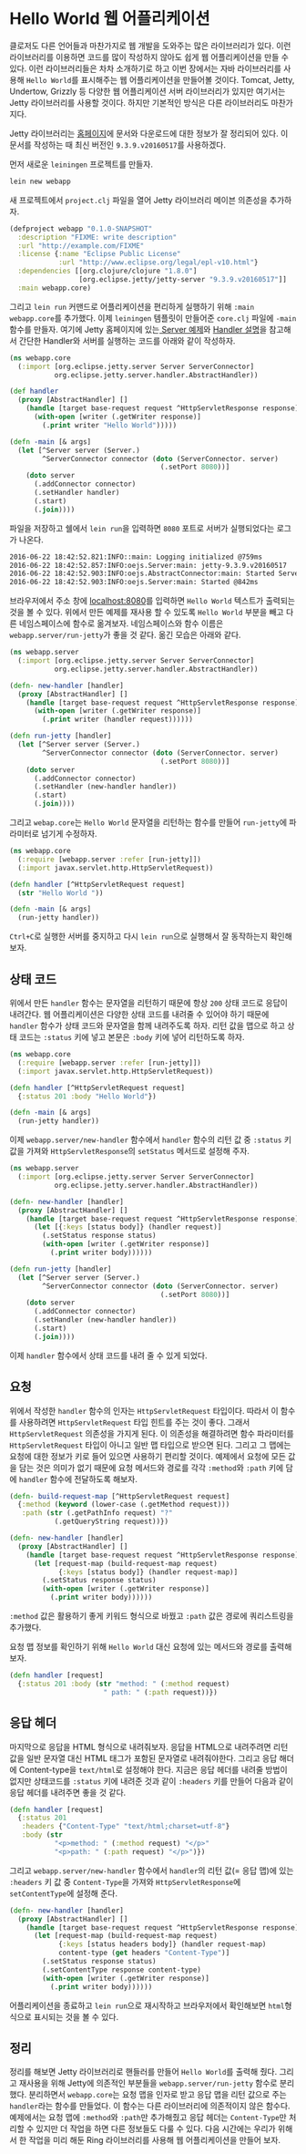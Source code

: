 # Hello World 웹 어플리케이션

클로저도 다른 언어들과 마찬가지로 웹 개발을 도와주는 많은 라이브러리가 있다. 이런 라이브러리를 이용하면 코드를 많이 작성하지 않아도 쉽게 웹 어플리케이션을 만들 수 있다. 이런 라이브러리들은 차차 소개하기로 하고 이번 장에서는 자바 라이브러리를 사용해 `Hello World`를 표시해주는 웹 어플리케이션을 만들어볼 것이다. Tomcat, Jetty, Undertow, Grizzly 등 다양한 웹 어플리케이션 서버 라이브러리가 있지만 여기서는 Jetty 라이브러리를 사용할 것이다. 하지만 기본적인 방식은 다른 라이브러리도 마찬가지다.

Jetty 라이브러리는 [홈페이지](http://www.eclipse.org/jetty/)에 문서와 다운로드에 대한 정보가 잘 정리되어 있다. 이 문서를 작성하는 때 최신 버전인 `9.3.9.v20160517`를 사용하겠다. 

먼저 새로운 `leiningen` 프로젝트를 만들자.

```bash
lein new webapp
```

새 프로젝트에서 `project.clj` 파일을 열어 Jetty 라이브러리 메이븐 의존성을 추가하자.

```clojure
(defproject webapp "0.1.0-SNAPSHOT"
  :description "FIXME: write description"
  :url "http://example.com/FIXME"
  :license {:name "Eclipse Public License"
            :url "http://www.eclipse.org/legal/epl-v10.html"}
  :dependencies [[org.clojure/clojure "1.8.0"]
                 [org.eclipse.jetty/jetty-server "9.3.9.v20160517"]]
  :main webapp.core)
```

그리고 `lein run` 커맨드로 어플리케이션을 편리하게 실행하기 위해 `:main webapp.core`를 추가했다.
이제 `leiningen` 템플릿이 만들어준 `core.clj` 파일에 `-main` 함수를 만들자.
여기에 Jetty 홈페이지에 있는[ Server 예제](http://www.eclipse.org/jetty/documentation/9.3.9.v20160517/quick-start-configure.html#_jetty_ioc_xml_format)와 [Handler 설명](http://www.eclipse.org/jetty/documentation/9.3.9.v20160517/jetty-handlers.html#handler-api)을 참고해서 간단한 Handler와 서버를 실행하는 코드를 아래와 같이 작성하자.

```clojure
(ns webapp.core
  (:import [org.eclipse.jetty.server Server ServerConnector]
           org.eclipse.jetty.server.handler.AbstractHandler))

(def handler
  (proxy [AbstractHandler] []
    (handle [target base-request request ^HttpServletResponse response]
      (with-open [writer (.getWriter response)]
        (.print writer "Hello World")))))

(defn -main [& args]
  (let [^Server server (Server.)
        ^ServerConnector connector (doto (ServerConnector. server)
                                     (.setPort 8080))]
    (doto server
      (.addConnector connector)
      (.setHandler handler)
      (.start)
      (.join))))
```

파일을 저장하고 쉘에서 `lein run`을 입력하면 `8080` 포트로 서버가 실행되었다는 로그가 나온다.

```bash
2016-06-22 18:42:52.821:INFO::main: Logging initialized @759ms
2016-06-22 18:42:52.857:INFO:oejs.Server:main: jetty-9.3.9.v20160517
2016-06-22 18:42:52.903:INFO:oejs.AbstractConnector:main: Started ServerConnector@f68f0dc{HTTP/1.1,[http/1.1]}{0.0.0.0:8080}
2016-06-22 18:42:52.903:INFO:oejs.Server:main: Started @842ms
```

브라우저에서 주소 창에 [localhost:8080](http://localhost:8080)를 입력하면 `Hello World` 텍스트가 출력되는 것을 볼 수 있다.
위에서 만든 예제를 재사용 할 수 있도록 `Hello World` 부분을 빼고 다른 네임스페이스에 함수로 옮겨보자. 
네임스페이스와 함수 이름은 `webapp.server/run-jetty`가 좋을 것 같다. 옮긴 모습은 아래와 같다.

```clojure
(ns webapp.server
  (:import [org.eclipse.jetty.server Server ServerConnector]
           org.eclipse.jetty.server.handler.AbstractHandler))

(defn- new-handler [handler]
  (proxy [AbstractHandler] []
    (handle [target base-request request ^HttpServletResponse response]
      (with-open [writer (.getWriter response)]
        (.print writer (handler request))))))

(defn run-jetty [handler]
  (let [^Server server (Server.)
        ^ServerConnector connector (doto (ServerConnector. server)
                                     (.setPort 8080))]
    (doto server
      (.addConnector connector)
      (.setHandler (new-handler handler))
      (.start)
      (.join))))
```

그리고 `webap.core`는 `Hello World` 문자열을 리턴하는 함수를 만들어 `run-jetty`에 파라미터로 넘기게 수정하자.

```clojure
(ns webapp.core
  (:require [webapp.server :refer [run-jetty]])
  (:import javax.servlet.http.HttpServletRequest))

(defn handler [^HttpServletRequest request]
  (str "Hello World "))

(defn -main [& args]
  (run-jetty handler))
```

`Ctrl+C`로 실행한 서버를 중지하고 다시 `lein run`으로 실행해서 잘 동작하는지 확인해보자.

## 상태 코드

위에서 만든 `handler` 함수는 문자열을 리턴하기 때문에 항상 `200` 상태 코드로 응답이 내려간다. 웹 어플리케이션은 다양한 상태 코드를 내려줄 수 있어야 하기 때문에 `handler` 함수가 상태 코드와 문자열을 함께 내려주도록 하자. 리턴 값을 맵으로 하고 상태 코드는 `:status` 키에 넣고 본문은 `:body` 키에 넣어 리턴하도록 하자.

```clojure
(ns webapp.core
  (:require [webapp.server :refer [run-jetty]])
  (:import javax.servlet.http.HttpServletRequest))

(defn handler [^HttpServletRequest request]
  {:status 201 :body "Hello World"})

(defn -main [& args]
  (run-jetty handler))
```

이제 `webapp.server/new-handler` 함수에서 `handler` 함수의 리턴 값 중 `:status` 키 값을 가져와 `HttpServletResponse`의 `setStatus` 메서드로 설정해 주자.

```clojure
(ns webapp.server
  (:import [org.eclipse.jetty.server Server ServerConnector]
           org.eclipse.jetty.server.handler.AbstractHandler))

(defn- new-handler [handler]
  (proxy [AbstractHandler] []
    (handle [target base-request request ^HttpServletResponse response]
      (let [{:keys [status body]} (handler request)]
        (.setStatus response status)
        (with-open [writer (.getWriter response)]
          (.print writer body))))))

(defn run-jetty [handler]
  (let [^Server server (Server.)
        ^ServerConnector connector (doto (ServerConnector. server)
                                     (.setPort 8080))]
    (doto server
      (.addConnector connector)
      (.setHandler (new-handler handler))
      (.start)
      (.join))))
```

이제 `handler` 함수에서 상태 코드를 내려 줄 수 있게 되었다.

## 요청

위에서 작성한 `handler` 함수의 인자는 `HttpServletRequest` 타입이다. 따라서 이 함수를 사용하려면 `HttpServletRequest` 타입 힌트를 주는 것이 좋다. 그래서 `HttpServletRequest` 의존성을 가지게 된다. 이 의존성을 해결하려면 함수 파라미터를 `HttpServletRequest` 타입이 아니고 일반 맵 타입으로 받으면 된다. 그리고 그 맵에는 요청에 대한 정보가 키로 들어 있으면 사용하기 편리할 것이다. 예제에서 요청에 모든 값을 담는 것은 의미가 없기 때문에 요청 메서드와 경로를 각각 `:method`와 `:path` 키에 담에 `handler` 함수에 전달하도록 해보자. 

```clojure
(defn- build-request-map [^HttpServletRequest request]
  {:method (keyword (lower-case (.getMethod request)))
   :path (str (.getPathInfo request) "?"
           (.getQueryString request))})

(defn- new-handler [handler]
  (proxy [AbstractHandler] []
    (handle [target base-request request ^HttpServletResponse response]
      (let [request-map (build-request-map request)
            {:keys [status body]} (handler request-map)]
        (.setStatus response status)
        (with-open [writer (.getWriter response)]
          (.print writer body))))))
```

`:method` 값은 활용하기 좋게 키워드 형식으로 바꿨고 `:path` 값은 경로에 쿼리스트링을 추가했다.

요청 맵 정보를 확인하기 위해 `Hello World` 대신 요청에 있는 메서드와 경로를 출력해보자.

```clojure
(defn handler [request]
  {:status 201 :body (str "method: " (:method request)
                       " path: " (:path request))})
```

## 응답 헤더

마지막으로 응답을 HTML 형식으로 내려줘보자. 응답을 HTML으로 내려주려면 리턴 값을 일반 문자열 대신 HTML 태그가 포함된 문자열로 내려줘야한다. 그리고 응답 해더에 Content-type을 `text/html`로 설정해야 한다. 지금은 응답 헤더를 내려줄 방법이 없지만 상태코드를 `:status` 키에 내려준 것과 같이 `:headers` 키를 만들어 다음과 같이 응답 헤더를 내려주면 좋을 것 같다.

```clojure
(defn handler [request]
  {:status 201
   :headers {"Content-Type" "text/html;charset=utf-8"}
   :body (str
           "<p>method: " (:method request) "</p>"
           "<p>path: " (:path request) "</p>")})
```

그리고 `webapp.server/new-handler` 함수에서 `handler`의 리턴 값(= 응답 맵)에 있는 `:headers` 키 값 중 `Content-Type`을 가져와 `HttpServletResponse`에 `setContentType`에 설정해 준다.

```clojure
(defn- new-handler [handler]
  (proxy [AbstractHandler] []
    (handle [target base-request request ^HttpServletResponse response]
      (let [request-map (build-request-map request)
            {:keys [status headers body]} (handler request-map)
            content-type (get headers "Content-Type")]
        (.setStatus response status)
        (.setContentType response content-type)
        (with-open [writer (.getWriter response)]
          (.print writer body))))))
```

어플리케이션을 종료하고 `lein run`으로 재시작하고 브라우저에서 확인해보면 `html`형식으로 표시되는 것을 볼 수 있다. 

## 정리

정리를 해보면 Jetty 라이브러리로 핸들러를 만들어 `Hello World`를 출력해 줬다. 그리고 재사용을 위해 Jetty에 의존적인 부분들을 `webapp.server/run-jetty` 함수로 분리했다. 분리하면서 `webapp.core`는 요청 맵을 인자로 받고 응답 맵을 리턴 값으로 주는 `handler`라는 함수를 만들었다. 이 함수는 다른 라이브러리에 의존적이지 않은 함수다. 예제에서는 요청 맵에 `:method`와 `:path`만 추가해줬고 응답 헤더는 `Content-Type`만 처리할 수 있지만 더 작업을 하면 다른 정보들도 다룰 수 있다. 다음 시간에는 우리가 위해서 한 작업을 미리 해둔 Ring 라이브러리를 사용해 웹 어플리케이션을 만들어 보자.

